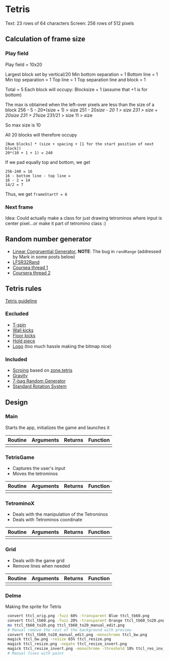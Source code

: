 # Tetris

Text: 23 rows of 64 characters
Screen: 256 rows of 512 pixels

## Calculation of frame size

### Play field

Play field = 10x20

Largest block set by vertical/20
Min bottom separation = 1
Bottom line = 1
Min top separation = 1
Top line = 1
Top separation line and block = 1

Total = 5
Each block will occupy: Blocksize + 1 (assume that +1 is for bottom)

The max is obtained when the left-over pixels are less than the size of a block
256 - 5 - 20*(size + 1) > size
251 - 20*size - 20 *1 > size
231 > size + 20*size
231 > 21*size
231/21 > size
11 > size

So max size is 10

All 20 blocks will therefore occupy

```text
[Num blocks] * (size + spacing + [1 for the start position of next block])
20*(10 + 1 + 1) = 240
```

If we pad equally top and bottom, we get

```text
256-240 = 16
16 - bottom line - top line =
16 - 2 = 14
14/2 = 7
```

Thus, we get `frameStartY = 6`

### Next frame

Idea:
Could actually make a class for just drawing tetrominos where input is center pixel...or make it part of tetromino class :)

## Random number generator

- [Linear Congruential Generator](https://web.archive.org/web/20201022060109/http://nand2tetris-questions-and-answers-forum.32033.n3.nabble.com/Pseudo-Random-Number-Generator-td4026059.html), **NOTE**: The bug in `randRange` (addressed by Mark in some posts below)
- [LFSR32Rand](https://web.archive.org/web/20200126223144/http://nand2tetris-questions-and-answers-forum.32033.n3.nabble.com/LFSR32Rand-A-new-Random-Number-Generator-for-Jack-td4029928.html)
- [Coursea thread 1](https://www.coursera.org/learn/nand2tetris2/discussions/forums/I-Q0YCj3EeaZ8Apto8QB_w/threads/JsMZ_mRTTEmDGf5kU5xJHQ)
- [Coursera thread 2](https://www.coursera.org/learn/nand2tetris2/discussions/forums/I-Q0YCj3EeaZ8Apto8QB_w/threads/LiyUrABwEee0IhLPmsG3Vg)

## Tetris rules

[Tetris guideline](https://tetris.fandom.com/wiki/Tetris_Guideline)

### Excluded

- [T-spin](https://tetris.fandom.com/wiki/T-Spin)
- [Wall kicks](https://tetris.fandom.com/wiki/SRS#Wall_Kicks)
- [Floor kicks](https://tetris.fandom.com/wiki/Floor_kick)
- [Hold piece](https://tetris.fandom.com/wiki/Hold_piece)
- [Logo](https://tetris.wiki/File:The_Tetris_Company_logo.png) (too much hassle making the bitmap nice)

### Included

- [Scroing](https://tetris.fandom.com/wiki/Scoring#Guideline_scoring_system) based on [zone.tetris](https://web.archive.org/web/20070623041317/http://zone.tetris.com/page/manual)
- [Gravity](https://tetris.fandom.com/wiki/Tetris_Worlds#Gravity)
- [7-bag Random Generator](https://tetris.fandom.com/wiki/Random_Generator)
- [Standard Rotation System](https://tetris.fandom.com/wiki/SRS)

## Design

### Main

Starts the app, initializes the game and launches it

| **Routine** | **Arguments** | **Returns** | **Function** |
|-------------|---------------|-------------|--------------|
|             |               |             |              |

### TetrisGame

- Captures the user's input
- Moves the tetrominos

| **Routine** | **Arguments** | **Returns** | **Function** |
|-------------|---------------|-------------|--------------|
|             |               |             |              |

### TetrominoX

- Deals with the manipulation of the Tetrominos
- Deals with Tetrominos coordinate

| **Routine** | **Arguments** | **Returns** | **Function** |
|-------------|---------------|-------------|--------------|
|             |               |             |              |

### Grid

- Deals with the game grid
- Remove lines when needed

| **Routine** | **Arguments** | **Returns** | **Function** |
|-------------|---------------|-------------|--------------|
|             |               |             |              |

### Delme

Making the sprite for Tetris

```bash
 convert ttcl_orig.png -fuzz 60% -transparent Blue ttcl_tb60.png
 convert ttcl_tb60.png -fuzz 20% -transparent Orange ttcl_tb60_to20.png
 mv ttcl_tb60_to20.png ttcl_tb60_to20_manual_edit.png
 # Manual remove the rest of the background with preview
 convert ttcl_tb60_to20_manual_edit.png -monochrome ttcl_bw.png
 magick ttcl_bw.png -resize 65% ttcl_resize.png
 magick ttcl_resize.png -negate ttcl_resize_invert.png
 magick ttcl_resize_invert.png -monochrome -threshold 10% ttcl_res_inv_mon.png
 # Manual fixes with paint
```
